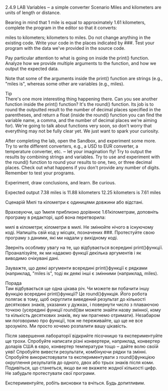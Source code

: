 2.4.9   LAB   Variables ‒ a simple converter
Scenario
Miles and kilometers are units of length or distance.

Bearing in mind that 1 mile is equal to approximately 1.61 kilometers, complete the program in the editor so that it converts:

miles to kilometers;
kilometers to miles.
Do not change anything in the existing code. Write your code in the places indicated by ###. Test your program with the data we've provided in the source code.

Pay particular attention to what is going on inside the print() function. Analyze how we provide multiple arguments to the function, and how we output the expected data.

Note that some of the arguments inside the print() function are strings (e.g., "miles is", whereas some other are variables (e.g., miles).

  Tip  
There's one more interesting thing happening there. Can you see another function inside the print() function? It's the round() function. Its job is to round the outputted result to the number of decimal places specified in the parentheses, and return a float (inside the round() function you can find the variable name, a comma, and the number of decimal places we're aiming for). We're going to talk about functions very soon, so don't worry that everything may not be fully clear yet. We just want to spark your curiosity.

After completing the lab, open the Sandbox, and experiment some more. Try to write different converters, e.g., a USD to EUR converter, a temperature converter, etc. ‒ let your imagination fly! Try to output the results by combining strings and variables. Try to use and experiment with the round() function to round your results to one, two, or three decimal places. Check out what happens if you don't provide any number of digits. Remember to test your programs.

Experiment, draw conclusions, and learn. Be curious.

Expected output
7.38 miles is 11.88 kilometers
12.25 kilometers is 7.61 miles



Сценарій
Милі та кілометри є одиницями довжини або відстані.

Враховуючи, що 1миля приблизно дорівнює 1.61кілометрам, доповніть програму в редакторі, щоб вона перетворила:

милі в кілометри;
кілометри в милі.
Не змінюйте нічого в існуючому коді. Напишіть свій код у місцях, позначених ###. Протестуйте свою програму з даними, які ми надали у вихідному коді.

Зверніть особливу увагу на те, що відбувається всередині print()функції. Проаналізуйте, як ми надаємо функції декілька аргументів і як виводимо очікувані дані.

Зауважте, що деякі аргументи всередині print()функції є рядками (наприклад, "miles is", тоді як деякі інші є змінними (наприклад, miles).

  Порада  
Там відбувається ще одна цікава річ. Чи можете ви побачити іншу функцію всередині print()функції? Це round()функція. Його робота полягає в тому, щоб округлити виведений результат до кількості десяткових знаків, указаних у дужках, і повернути число з плаваючою точкою (усередині функції round()ви можете знайти назву змінної, кому та кількість десяткових знаків, яку ми прагнемо отримати). Незабаром ми поговоримо про функції, тож не переживайте, що ще не все зрозуміло. Ми просто хочемо розпалити вашу цікавість.

Після завершення лабораторії відкрийте пісочницю та експериментуйте ще трохи. Спробуйте написати різні конвертери, наприклад, конвертер доларів США в євро, конвертер температури тощо ‒ дайте волю своїй уяві! Спробуйте вивести результати, комбінуючи рядки та змінні. Спробуйте використовувати та експериментувати з round()функцією округлення результатів до одного, двох або трьох знаків після коми. Подивіться, що станеться, якщо ви не вкажете жодної кількості цифр. Не забудьте протестувати свої програми.

Експериментуйте, робіть висновки та вчіться. Будь допитливим.